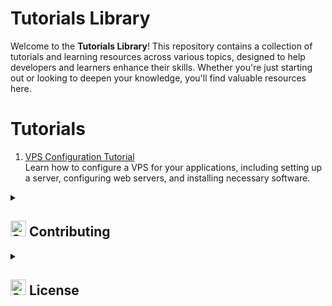# Tutorials Library

Welcome to the **Tutorials Library**! This repository contains a collection of tutorials and learning resources across various topics, designed to help developers and learners enhance their skills. Whether you're just starting out or looking to deepen your knowledge, you'll find valuable resources here.

# Tutorials

1. [VPS Configuration Tutorial](https://github.com/GylanSalih/Tutorials-Library/blob/main/HowToConfigVPS/HowToConfigVPS.md)  
   Learn how to configure a VPS for your applications, including setting up a server, configuring web servers, and installing necessary software.


<details>
  <summary><h2><img src="https://raw.githubusercontent.com/Tarikul-Islam-Anik/Animated-Fluent-Emojis/master/Emojis/Smilies/Smiling%20Cat%20with%20Heart-Eyes.png" alt="Smiling Cat with Heart-Eyes" width="25" height="25" />  Contributing</h2></summary>

We welcome contributions! If you'd like to add a new tutorial or improve an existing one, follow these steps:

1. Fork the repository
2. Create a new branch (`git checkout -b feature-name`)
3. Make your changes
4. Commit your changes (`git commit -am 'Add new tutorial'`)
5. Push to the branch (`git push origin feature-name`)
6. Create a new Pull Request

Please ensure that your tutorials are well-organized and written in Markdown.
</details>

<details>
  <summary><h2><img src="https://raw.githubusercontent.com/Tarikul-Islam-Anik/Animated-Fluent-Emojis/master/Emojis/Smilies/Smiling%20Cat%20with%20Heart-Eyes.png" alt="Smiling Cat with Heart-Eyes" width="25" height="25" />  License</h2></summary>

This repository is licensed under the MIT License - see the [LICENSE](LICENSE) file for details.

</details>

